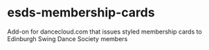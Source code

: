 # esds-membership-cards
Add-on for dancecloud.com that issues styled membership cards to Edinburgh Swing Dance Society members
